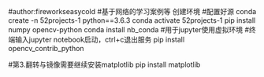 #author:fireworkseasycold
#基于网络的学习案例等
创建环境
#配置好源
conda create -n 52projects-1 python==3.6.3 
conda activate 52projects-1
pip install numpy opencv-python
conda install nb_conda #用于jupyter使用虚拟环境
#终端输入jupyter notebook启动，ctrl+c退出服务
pip install opencv_contrib_python

#第3.翻转与镜像需要继续安装matplotlib
pip install matplotlib

